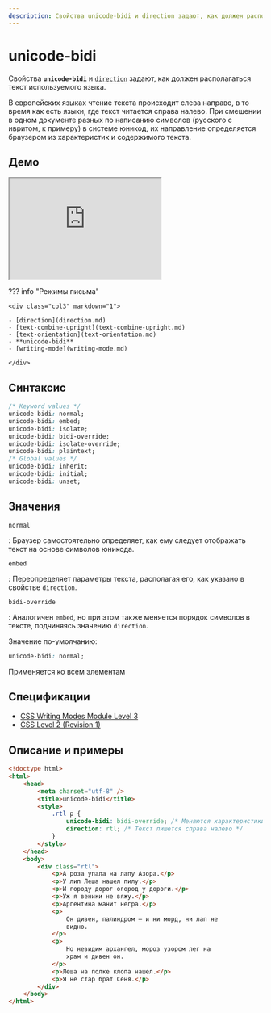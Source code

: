 ```yaml
---
description: Свойства unicode-bidi и direction задают, как должен располагаться текст используемого языка
---
```


# unicode-bidi

Свойства **`unicode-bidi`** и [`direction`](direction.md) задают, как должен располагаться текст используемого языка.

В европейских языках чтение текста происходит слева направо, в то время как есть языки, где текст читается справа налево. При смешении в одном документе разных по написанию символов (русского с ивритом, к примеру) в системе юникод, их направление определяется браузером из характеристик и содержимого текста.

## Демо

<iframe class="interactive is-default-height" height="200" src="https://interactive-examples.mdn.mozilla.net/pages/css/unicode-bidi.html" title="MDN Web Docs Interactive Example" loading="lazy" data-readystate="complete"></iframe>

??? info "Режимы письма"

    <div class="col3" markdown="1">

    - [direction](direction.md)
    - [text-combine-upright](text-combine-upright.md)
    - [text-orientation](text-orientation.md)
    - **unicode-bidi**
    - [writing-mode](writing-mode.md)

    </div>

## Синтаксис

```css
/* Keyword values */
unicode-bidi: normal;
unicode-bidi: embed;
unicode-bidi: isolate;
unicode-bidi: bidi-override;
unicode-bidi: isolate-override;
unicode-bidi: plaintext;
/* Global values */
unicode-bidi: inherit;
unicode-bidi: initial;
unicode-bidi: unset;
```

## Значения

`normal`

: Браузер самостоятельно определяет, как ему следует отображать текст на основе символов юникода.

`embed`

: Переопределяет параметры текста, располагая его, как указано в свойстве `direction`.

`bidi-override`

: Аналогичен `embed`, но при этом также меняется порядок символов в тексте, подчиняясь значению `direction`.

Значение по-умолчанию:

```css
unicode-bidi: normal;
```

Применяется ко всем элементам

## Спецификации

-   [CSS Writing Modes Module Level 3](http://dev.w3.org/csswg/css3-writing-modes/#unicode-bidi)
-   [CSS Level 2 (Revision 1)](http://www.w3.org/TR/CSS2/visuren.html#propdef-unicode-bidi)

## Описание и примеры

```html
<!doctype html>
<html>
    <head>
        <meta charset="utf-8" />
        <title>unicode-bidi</title>
        <style>
            .rtl p {
                unicode-bidi: bidi-override; /* Меняются характеристики текста */
                direction: rtl; /* Текст пишется справа налево */
            }
        </style>
    </head>
    <body>
        <div class="rtl">
            <p>А роза упала на лапу Азора.</p>
            <p>У лип Леша нашел пилу.</p>
            <p>И городу дорог огород у дороги.</p>
            <p>Уж я веники не вяжу.</p>
            <p>Аргентина манит негра.</p>
            <p>
                Он дивен, палиндром — и ни морд, ни лап не
                видно.
            </p>
            <p>
                Но невидим архангел, мороз узором лег на
                храм и дивен он.
            </p>
            <p>Леша на полке клопа нашел.</p>
            <p>Я не стар брат Сеня.</p>
        </div>
    </body>
</html>
```

